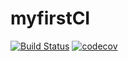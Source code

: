 # myfirstCI

[![Build Status](https://github.com/NicolasMatheisen/myfirstCI/actions/workflows/lint.yml/badge.svg?branch=main)](https://github.com/NicolasMatheisen/myfirstCI/actions)
[![codecov](https://codecov.io/github/NicolasMatheisen/myfirstCI/branch/main/graph/badge.svg?token=BYQS3A24LC)](https://codecov.io/github/NicolasMatheisen/myfirstCI)

